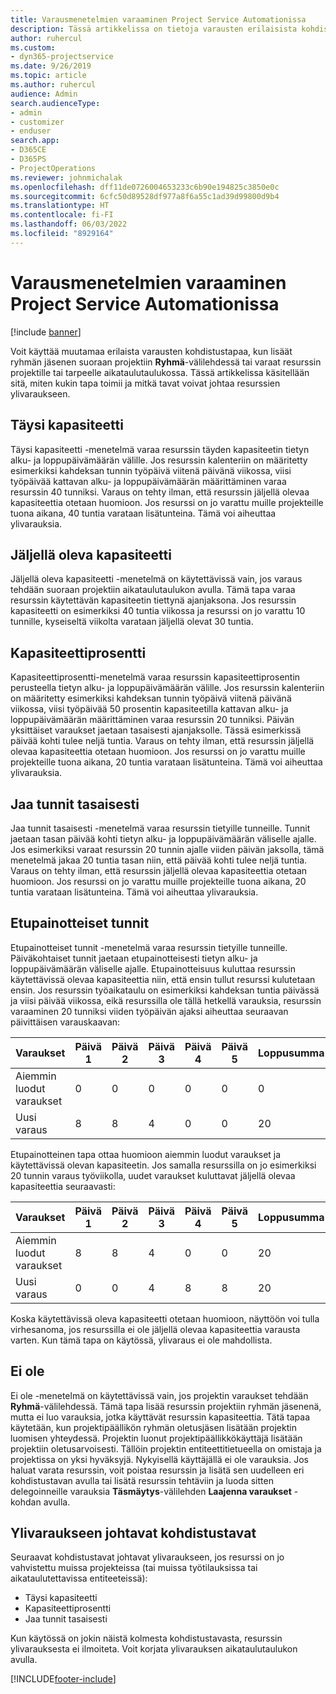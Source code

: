 ```yaml
---
title: Varausmenetelmien varaaminen Project Service Automationissa
description: Tässä artikkelissa on tietoja varausten erilaisista kohdistustavoista.
author: ruhercul
ms.custom:
- dyn365-projectservice
ms.date: 9/26/2019
ms.topic: article
ms.author: ruhercul
audience: Admin
search.audienceType:
- admin
- customizer
- enduser
search.app:
- D365CE
- D365PS
- ProjectOperations
ms.reviewer: johnmichalak
ms.openlocfilehash: dff11de0726004653233c6b90e194825c3850e0c
ms.sourcegitcommit: 6cfc50d89528df977a8f6a55c1ad39d99800d9b4
ms.translationtype: HT
ms.contentlocale: fi-FI
ms.lasthandoff: 06/03/2022
ms.locfileid: "8929164"
---
```

# <a name="booking-allocation-methods-in-project-service-automation"></a>Varausmenetelmien varaaminen Project Service Automationissa

[!include [banner](../includes/psa-now-project-operations.md)]

Voit käyttää muutamaa erilaista varausten kohdistustapaa, kun lisäät ryhmän jäsenen suoraan projektiin **Ryhmä**-välilehdessä tai varaat resurssin projektille tai tarpeelle aikataulutaulukossa. Tässä artikkelissa käsitellään sitä, miten kukin tapa toimii ja mitkä tavat voivat johtaa resurssien ylivaraukseen.

## <a name="full-capacity"></a>Täysi kapasiteetti 
Täysi kapasiteetti -menetelmä varaa resurssin täyden kapasiteetin tietyn alku- ja loppupäivämäärän välille. Jos resurssin kalenteriin on määritetty esimerkiksi kahdeksan tunnin työpäivä viitenä päivänä viikossa, viisi työpäivää kattavan alku- ja loppupäivämäärän määrittäminen varaa resurssin 40 tunniksi. Varaus on tehty ilman, että resurssin jäljellä olevaa kapasiteettia otetaan huomioon. Jos resurssi on jo varattu muille projekteille tuona aikana, 40 tuntia varataan lisätunteina. Tämä voi aiheuttaa ylivarauksia.

## <a name="remaining-capacity"></a>Jäljellä oleva kapasiteetti
Jäljellä oleva kapasiteetti -menetelmä on käytettävissä vain, jos varaus tehdään suoraan projektiin aikataulutaulukon avulla. Tämä tapa varaa resurssin käytettävän kapasiteetin tiettynä ajanjaksona. Jos resurssin kapasiteetti on esimerkiksi 40 tuntia viikossa ja resurssi on jo varattu 10 tunnille, kyseiseltä viikolta varataan jäljellä olevat 30 tuntia.

## <a name="percentage-capacity"></a>Kapasiteettiprosentti
Kapasiteettiprosentti-menetelmä varaa resurssin kapasiteettiprosentin perusteella tietyn alku- ja loppupäivämäärän välille. Jos resurssin kalenteriin on määritetty esimerkiksi kahdeksan tunnin työpäivä viitenä päivänä viikossa, viisi työpäivää 50 prosentin kapasiteetilla kattavan alku- ja loppupäivämäärän määrittäminen varaa resurssin 20 tunniksi. Päivän yksittäiset varaukset jaetaan tasaisesti ajanjaksolle. Tässä esimerkissä päivää kohti tulee neljä tuntia. Varaus on tehty ilman, että resurssin jäljellä olevaa kapasiteettia otetaan huomioon. Jos resurssi on jo varattu muille projekteille tuona aikana, 20 tuntia varataan lisätunteina. Tämä voi aiheuttaa ylivarauksia.

## <a name="evenly-distribute-hours"></a>Jaa tunnit tasaisesti
Jaa tunnit tasaisesti -menetelmä varaa resurssin tietyille tunneille. Tunnit jaetaan tasan päivää kohti tietyn alku- ja loppupäivämäärän väliselle ajalle. Jos esimerkiksi varaat resurssin 20 tunnin ajalle viiden päivän jaksolla, tämä menetelmä jakaa 20 tuntia tasan niin, että päivää kohti tulee neljä tuntia. Varaus on tehty ilman, että resurssin jäljellä olevaa kapasiteettia otetaan huomioon. Jos resurssi on jo varattu muille projekteille tuona aikana, 20 tuntia varataan lisätunteina. Tämä voi aiheuttaa ylivarauksia.

## <a name="front-load-hours"></a>Etupainotteiset tunnit
Etupainotteiset tunnit -menetelmä varaa resurssin tietyille tunneille. Päiväkohtaiset tunnit jaetaan etupainotteisesti tietyn alku- ja loppupäivämäärän väliselle ajalle. Etupainotteisuus kuluttaa resurssin käytettävissä olevaa kapasiteettia niin, että ensin tullut resurssi kulutetaan ensin. Jos resurssin työaikataulu on esimerkiksi kahdeksan tuntia päivässä ja viisi päivää viikossa, eikä resurssilla ole tällä hetkellä varauksia, resurssin varaaminen 20 tunniksi viiden työpäivän ajaksi aiheuttaa seuraavan päivittäisen varauskaavan: 

|         Varaukset          |    Päivä 1    |    Päivä 2    |    Päivä 3    |    Päivä 4    |    Päivä 5    |    Loppusumma    |
|---------------------------|-------------|-------------|-------------|-------------|-------------|-------------|
|    Aiemmin luodut varaukset    |    0        |    0        |    0        |    0        |    0        |    0        |
|    Uusi varaus          |    8        |    8        |    4        |    0        |    0        |    20       |

Etupainotteinen tapa ottaa huomioon aiemmin luodut varaukset ja käytettävissä olevan kapasiteetin. Jos samalla resurssilla on jo esimerkiksi 20 tunnin varaus työviikolla, uudet varaukset kuluttavat jäljellä olevaa kapasiteettia seuraavasti:

|   Varaukset          | Päivä 1 | Päivä 2 | Päivä 3 | Päivä 4 | Päivä 5 | Loppusumma |
|---------------------|-------|-------|-------|-------|-------|-------|
| Aiemmin luodut varaukset | 8     | 8     | 4     | 0     | 0     | 20    |
| Uusi varaus       | 0     | 0     | 4     | 8     | 8     | 20    |

Koska käytettävissä oleva kapasiteetti otetaan huomioon, näyttöön voi tulla virhesanoma, jos resurssilla ei ole jäljellä olevaa kapasiteettia varausta varten. Kun tämä tapa on käytössä, ylivaraus ei ole mahdollista.

## <a name="none"></a>Ei ole
Ei ole -menetelmä on käytettävissä vain, jos projektin varaukset tehdään **Ryhmä**-välilehdessä. Tämä tapa lisää resurssin projektiin ryhmän jäsenenä, mutta ei luo varauksia, jotka käyttävät resurssin kapasiteettia. Tätä tapaa käytetään, kun projektipäällikön ryhmän oletusjäsen lisätään projektin luomisen yhteydessä. Projektin luonut projektipäällikkökäyttäjä lisätään projektiin oletusarvoisesti. Tällöin projektin entiteettitietueella on omistaja ja projektissa on yksi hyväksyjä. Nykyisellä käyttäjällä ei ole varauksia. Jos haluat varata resurssin, voit poistaa resurssin ja lisätä sen uudelleen eri kohdistustavan avulla tai lisätä resurssin tehtäviin ja luoda sitten delegoinneille varauksia **Täsmäytys**-välilehden **Laajenna varaukset** -kohdan avulla.

## <a name="allocation-methods-that-lead-to-overbooking"></a>Ylivaraukseen johtavat kohdistustavat
Seuraavat kohdistustavat johtavat ylivaraukseen, jos resurssi on jo vahvistettu muissa projekteissa (tai muissa työtilauksissa tai aikataulutettavissa entiteeteissä):

- Täysi kapasiteetti
- Kapasiteettiprosentti
- Jaa tunnit tasaisesti

Kun käytössä on jokin näistä kolmesta kohdistustavasta, resurssin ylivarauksesta ei ilmoiteta. Voit korjata ylivarauksen aikataulutaulukon avulla.


[!INCLUDE[footer-include](../includes/footer-banner.md)]
